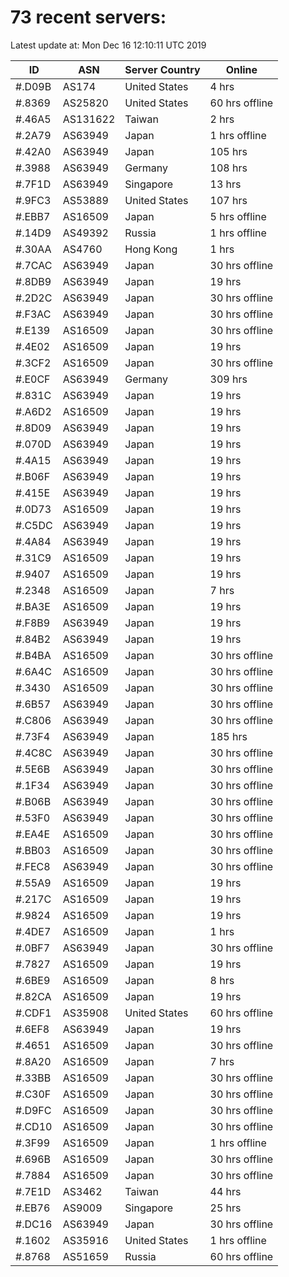 # 73 recent servers:

Latest update at: Mon Dec 16 12:10:11 UTC 2019

| ID | ASN | Server Country | Online |
| -- | --- | -------------- | ------ |
| #.D09B | AS174 | United States | 4 hrs |
| #.8369 | AS25820 | United States | 60 hrs offline |
| #.46A5 | AS131622 | Taiwan | 2 hrs |
| #.2A79 | AS63949 | Japan | 1 hrs offline |
| #.42A0 | AS63949 | Japan | 105 hrs |
| #.3988 | AS63949 | Germany | 108 hrs |
| #.7F1D | AS63949 | Singapore | 13 hrs |
| #.9FC3 | AS53889 | United States | 107 hrs |
| #.EBB7 | AS16509 | Japan | 5 hrs offline |
| #.14D9 | AS49392 | Russia | 1 hrs offline |
| #.30AA | AS4760 | Hong Kong | 1 hrs |
| #.7CAC | AS63949 | Japan | 30 hrs offline |
| #.8DB9 | AS63949 | Japan | 19 hrs |
| #.2D2C | AS63949 | Japan | 30 hrs offline |
| #.F3AC | AS63949 | Japan | 30 hrs offline |
| #.E139 | AS16509 | Japan | 30 hrs offline |
| #.4E02 | AS16509 | Japan | 19 hrs |
| #.3CF2 | AS16509 | Japan | 30 hrs offline |
| #.E0CF | AS63949 | Germany | 309 hrs |
| #.831C | AS63949 | Japan | 19 hrs |
| #.A6D2 | AS16509 | Japan | 19 hrs |
| #.8D09 | AS63949 | Japan | 19 hrs |
| #.070D | AS63949 | Japan | 19 hrs |
| #.4A15 | AS63949 | Japan | 19 hrs |
| #.B06F | AS63949 | Japan | 19 hrs |
| #.415E | AS63949 | Japan | 19 hrs |
| #.0D73 | AS16509 | Japan | 19 hrs |
| #.C5DC | AS63949 | Japan | 19 hrs |
| #.4A84 | AS63949 | Japan | 19 hrs |
| #.31C9 | AS16509 | Japan | 19 hrs |
| #.9407 | AS16509 | Japan | 19 hrs |
| #.2348 | AS16509 | Japan | 7 hrs |
| #.BA3E | AS16509 | Japan | 19 hrs |
| #.F8B9 | AS63949 | Japan | 19 hrs |
| #.84B2 | AS63949 | Japan | 19 hrs |
| #.B4BA | AS16509 | Japan | 30 hrs offline |
| #.6A4C | AS16509 | Japan | 30 hrs offline |
| #.3430 | AS16509 | Japan | 30 hrs offline |
| #.6B57 | AS63949 | Japan | 30 hrs offline |
| #.C806 | AS63949 | Japan | 30 hrs offline |
| #.73F4 | AS63949 | Japan | 185 hrs |
| #.4C8C | AS63949 | Japan | 30 hrs offline |
| #.5E6B | AS63949 | Japan | 30 hrs offline |
| #.1F34 | AS63949 | Japan | 30 hrs offline |
| #.B06B | AS63949 | Japan | 30 hrs offline |
| #.53F0 | AS63949 | Japan | 30 hrs offline |
| #.EA4E | AS16509 | Japan | 30 hrs offline |
| #.BB03 | AS16509 | Japan | 30 hrs offline |
| #.FEC8 | AS63949 | Japan | 30 hrs offline |
| #.55A9 | AS16509 | Japan | 19 hrs |
| #.217C | AS16509 | Japan | 19 hrs |
| #.9824 | AS16509 | Japan | 19 hrs |
| #.4DE7 | AS16509 | Japan | 1 hrs |
| #.0BF7 | AS63949 | Japan | 30 hrs offline |
| #.7827 | AS16509 | Japan | 19 hrs |
| #.6BE9 | AS16509 | Japan | 8 hrs |
| #.82CA | AS16509 | Japan | 19 hrs |
| #.CDF1 | AS35908 | United States | 60 hrs offline |
| #.6EF8 | AS63949 | Japan | 19 hrs |
| #.4651 | AS16509 | Japan | 30 hrs offline |
| #.8A20 | AS16509 | Japan | 7 hrs |
| #.33BB | AS16509 | Japan | 30 hrs offline |
| #.C30F | AS16509 | Japan | 30 hrs offline |
| #.D9FC | AS16509 | Japan | 30 hrs offline |
| #.CD10 | AS16509 | Japan | 30 hrs offline |
| #.3F99 | AS16509 | Japan | 1 hrs offline |
| #.696B | AS16509 | Japan | 30 hrs offline |
| #.7884 | AS16509 | Japan | 30 hrs offline |
| #.7E1D | AS3462 | Taiwan | 44 hrs |
| #.EB76 | AS9009 | Singapore | 25 hrs |
| #.DC16 | AS63949 | Japan | 30 hrs offline |
| #.1602 | AS35916 | United States | 1 hrs offline |
| #.8768 | AS51659 | Russia | 60 hrs offline |

